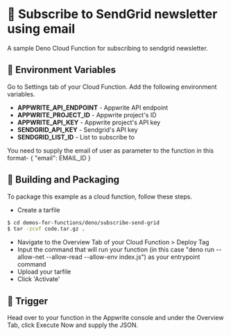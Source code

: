 # 📧 Subscribe to SendGrid newsletter using email

A sample Deno Cloud Function for subscribing to sendgrid newsletter.

## 📝 Environment Variables

Go to Settings tab of your Cloud Function. Add the following environment variables.

- **APPWRITE_API_ENDPOINT** - Appwrite API endpoint
- **APPWRITE_PROJECT_ID** - Appwrite project's ID
- **APPWRITE_API_KEY** - Appwrite project's API key
- **SENDGRID_API_KEY** - Sendgrid's API key
- **SENDGRID_LIST_ID** - List to subscribe to

You need to supply the email of user as parameter to the function in this format- { "email": EMAIL_ID }

## 🚀 Building and Packaging

To package this example as a cloud function, follow these steps.

- Create a tarfile

```bash
$ cd demos-for-functions/deno/subscribe-send-grid
$ tar -zcvf code.tar.gz .
```

- Navigate to the Overview Tab of your Cloud Function > Deploy Tag
- Input the command that will run your function (in this case "deno run --allow-net --allow-read --allow-env index.js") as your entrypoint command
- Upload your tarfile
- Click 'Activate'

## 🎯 Trigger

Head over to your function in the Appwrite console and under the Overview Tab, click Execute Now and supply the JSON.
